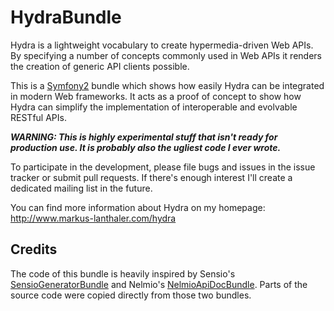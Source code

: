 HydraBundle
==============

Hydra is a lightweight vocabulary to create hypermedia-driven Web APIs. By
specifying a number of concepts commonly used in Web APIs it renders the
creation of generic API clients possible.

This is a [Symfony2](http://www.symfony.com/) bundle which shows how easily
Hydra can be integrated in modern Web frameworks. It acts as a proof of
concept to show how Hydra can simplify the implementation of interoperable
and evolvable RESTful APIs.

***WARNING: This is highly experimental stuff that isn't ready for
production use. It is probably also the ugliest code I ever wrote.***

To participate in the development, please file bugs and issues in the
issue tracker or submit pull requests. If there's enough interest I'll
create a dedicated mailing list in the future.

You can find more information about Hydra on my homepage:
http://www.markus-lanthaler.com/hydra


Credits
------------

The code of this bundle is heavily inspired by Sensio's
[SensioGeneratorBundle](https://github.com/sensio/SensioGeneratorBundle) and
Nelmio's [NelmioApiDocBundle](https://github.com/nelmio/NelmioApiDocBundle).
Parts of the source code were copied directly from those two bundles.
